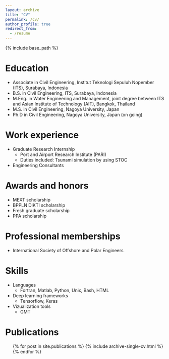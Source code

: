 ```yaml
---
layout: archive
title: "CV"
permalink: /cv/
author_profile: true
redirect_from:
  - /resume
---
```


{% include base_path %}

Education
======
* Associate in Civil Engineering, Institut Teknologi Sepuluh Nopember (ITS), Surabaya, Indonesia
* B.S. in Civil Engineering, ITS, Surabaya, Indonesia
* M.Eng. in Water Engineering and Management, joint degree between ITS and Asian Institute of Technology (AIT), Bangkok, Thailand 
* M.S. in Civil Engineering, Nagoya University, Japan
* Ph.D in Civil Engineering, Nagoya University, Japan (on going)

Work experience
======
* Graduate Research Internship
  * Port and Airport Research Institute (PARI)
  * Duties included: Tsunami simulation by using STOC
* Engineering Consultants

Awards and honors
======
* MEXT scholarship
* BPPLN DIKTI scholarship
* Fresh graduate scholarship
* PPA scholarship

Professional memberships
======
* International Society of Offshore and Polar Engineers

Skills
======
* Languages
  * Fortran, Matlab, Python, Unix, Bash, HTML
* Deep learning frameworks
  * Tensorflow, Keras
* Vizualization tools
  * GMT

Publications
======
  <ul>{% for post in site.publications %}
    {% include archive-single-cv.html %}
  {% endfor %}</ul>
